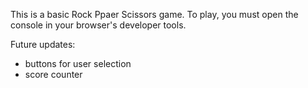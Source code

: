 This is a basic Rock Ppaer Scissors game. 
To play, you must open the console in your browser's developer tools. 

Future updates:
- buttons for user selection
- score counter